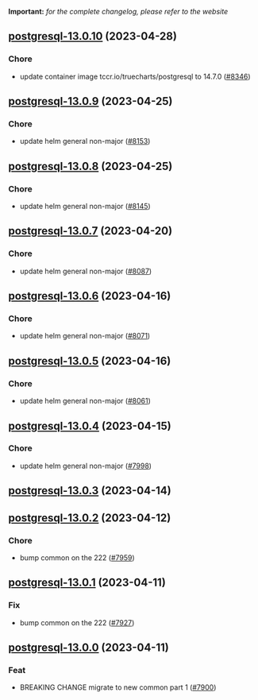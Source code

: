 **Important:**
*for the complete changelog, please refer to the website*




## [postgresql-13.0.10](https://github.com/truecharts/charts/compare/postgresql-13.0.9...postgresql-13.0.10) (2023-04-28)

### Chore

- update container image tccr.io/truecharts/postgresql to 14.7.0 ([#8346](https://github.com/truecharts/charts/issues/8346))
  
  


## [postgresql-13.0.9](https://github.com/truecharts/charts/compare/postgresql-13.0.8...postgresql-13.0.9) (2023-04-25)

### Chore

- update helm general non-major ([#8153](https://github.com/truecharts/charts/issues/8153))
  
  


## [postgresql-13.0.8](https://github.com/truecharts/charts/compare/postgresql-13.0.7...postgresql-13.0.8) (2023-04-25)

### Chore

- update helm general non-major ([#8145](https://github.com/truecharts/charts/issues/8145))
  
  


## [postgresql-13.0.7](https://github.com/truecharts/charts/compare/postgresql-13.0.6...postgresql-13.0.7) (2023-04-20)

### Chore

- update helm general non-major ([#8087](https://github.com/truecharts/charts/issues/8087))
  
  


## [postgresql-13.0.6](https://github.com/truecharts/charts/compare/postgresql-13.0.5...postgresql-13.0.6) (2023-04-16)

### Chore

- update helm general non-major ([#8071](https://github.com/truecharts/charts/issues/8071))
  
  


## [postgresql-13.0.5](https://github.com/truecharts/charts/compare/postgresql-13.0.4...postgresql-13.0.5) (2023-04-16)

### Chore

- update helm general non-major ([#8061](https://github.com/truecharts/charts/issues/8061))
  
  


## [postgresql-13.0.4](https://github.com/truecharts/charts/compare/postgresql-13.0.3...postgresql-13.0.4) (2023-04-15)

### Chore

- update helm general non-major ([#7998](https://github.com/truecharts/charts/issues/7998))
  
  


## [postgresql-13.0.3](https://github.com/truecharts/charts/compare/postgresql-13.0.2...postgresql-13.0.3) (2023-04-14)




## [postgresql-13.0.2](https://github.com/truecharts/charts/compare/postgresql-13.0.1...postgresql-13.0.2) (2023-04-12)

### Chore

- bump common on the 222 ([#7959](https://github.com/truecharts/charts/issues/7959))
  
  


## [postgresql-13.0.1](https://github.com/truecharts/charts/compare/postgresql-13.0.0...postgresql-13.0.1) (2023-04-11)

### Fix

- bump common on the 222 ([#7927](https://github.com/truecharts/charts/issues/7927))
  
  


## [postgresql-13.0.0](https://github.com/truecharts/charts/compare/postgresql-12.0.0...postgresql-13.0.0) (2023-04-11)

### Feat

- BREAKING CHANGE migrate to new common part 1 ([#7900](https://github.com/truecharts/charts/issues/7900))
  
  
